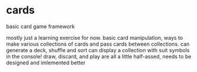 # cards
basic card game framework

mostly just a learning exercise for now.
basic card manipulation, ways to make various collections of cards and pass cards between collections.
can generate a deck, shuffle and sort
can display a collection with suit symbols in the console!
draw, discard, and play are all a little half-assed, needs to be designed and imlemented better
